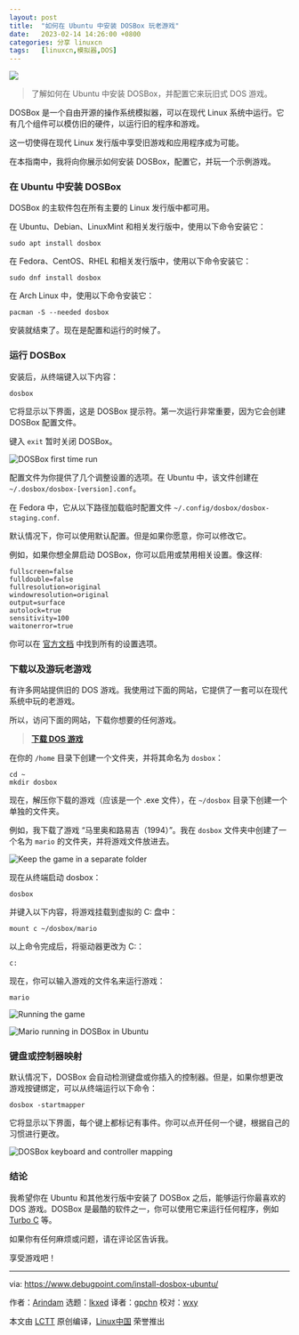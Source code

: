 ```yaml
---
layout: post
title:	"如何在 Ubuntu 中安装 DOSBox 玩老游戏"
date:	2023-02-14 14:26:00 +0800 
categories:	分享 linuxcn 
tags:	[linuxcn,模拟器,DOS]
---
```



![](/Asserts/Images/album/202302/14/142608nsoov2vory2nipiv.jpg)



> 
> 了解如何在 Ubuntu 中安装 DOSBox，并配置它来玩旧式 DOS 游戏。
> 
> 
> 


DOSBox 是一个自由开源的操作系统模拟器，可以在现代 Linux 系统中运行。它有几个组件可以模仿旧的硬件，以运行旧的程序和游戏。


这一切使得在现代 Linux 发行版中享受旧游戏和应用程序成为可能。


在本指南中，我将向你展示如何安装 DOSBox，配置它，并玩一个示例游戏。


### 在 Ubuntu 中安装 DOSBox


DOSBox 的主软件包在所有主要的 Linux 发行版中都可用。


在 Ubuntu、Debian、LinuxMint 和相关发行版中，使用以下命令安装它：



```
sudo apt install dosbox

```

在 Fedora、CentOS、RHEL 和相关发行版中，使用以下命令安装它：



```
sudo dnf install dosbox

```

在 Arch Linux 中，使用以下命令安装它：



```
pacman -S --needed dosbox

```

安装就结束了。现在是配置和运行的时候了。


### 运行 DOSBox


安装后，从终端键入以下内容：



```
dosbox

```

它将显示以下界面，这是 DOSBox 提示符。第一次运行非常重要，因为它会创建 DOSBox 配置文件。


键入 `exit` 暂时关闭 DOSBox。


![DOSBox first time run](/Asserts/Images/album/202302/14/142701zbx3cfc3sbk3xay3.jpg)


配置文件为你提供了几个调整设置的选项。在 Ubuntu 中，该文件创建在 `~/.dosbox/dosbox-[version].conf`。


在 Fedora 中，它从以下路径加载临时配置文件 `~/.config/dosbox/dosbox-staging.conf`.


默认情况下，你可以使用默认配置。但是如果你愿意，你可以修改它。


例如，如果你想全屏启动 DOSBox，你可以启用或禁用相关设置。像这样:



```
fullscreen=false
fulldouble=false
fullresolution=original
windowresolution=original
output=surface
autolock=true
sensitivity=100
waitonerror=true

```

你可以在 [官方文档](https://www.dosbox.com/wiki/Dosbox.conf#Sections) 中找到所有的设置选项。


### 下载以及游玩老游戏


有许多网站提供旧的 DOS 游戏。我使用过下面的网站，它提供了一套可以在现代系统中玩的老游戏。


所以，访问下面的网站，下载你想要的任何游戏。



> 
> **[下载 DOS 游戏](https://archive.org/details/softwarelibrary_msdos_games?tab=collection)**
> 
> 
> 


在你的 `/home` 目录下创建一个文件夹，并将其命名为 `dosbox`：



```
cd ~
mkdir dosbox

```

现在，解压你下载的游戏（应该是一个 .exe 文件），在 `~/dosbox` 目录下创建一个单独的文件夹。


例如，我下载了游戏 “马里奥和路易吉（1994）”。我在 `dosbox` 文件夹中创建了一个名为 `mario` 的文件夹，并将游戏文件放进去。


![Keep the game in a separate folder](/Asserts/Images/album/202302/14/142711jvc401r3fq4w33f7.jpg)


现在从终端启动 dosbox：



```
dosbox

```

并键入以下内容，将游戏挂载到虚拟的 C: 盘中：



```
mount c ~/dosbox/mario

```

以上命令完成后，将驱动器更改为 C:：



```
c:

```

现在，你可以输入游戏的文件名来运行游戏：



```
mario

```

![Running the game](/Asserts/Images/album/202302/14/142720t2g6hsttrsjg9qh2.jpg)


![Mario running in DOSBox in Ubuntu](/Asserts/Images/album/202302/14/142736jy263cy66yg4ypk6.jpg)


### 键盘或控制器映射


默认情况下，DOSBox 会自动检测键盘或你插入的控制器。但是，如果你想更改游戏按键绑定，可以从终端运行以下命令：



```
dosbox -startmapper

```

它将显示以下界面，每个键上都标记有事件。你可以点开任何一个键，根据自己的习惯进行更改。


![DOSBox keyboard and controller mapping](/Asserts/Images/album/202302/14/142758app4w68777wr8rrw.jpg)


### 结论


我希望你在 Ubuntu 和其他发行版中安装了 DOSBox 之后，能够运行你最喜欢的 DOS 游戏。DOSBox 是最酷的软件之一，你可以使用它来运行任何程序，例如 [Turbo C](https://www.debugpoint.com/setting-up-dosbox-in-ubuntu-to-run-turbo-c/) 等。


如果你有任何麻烦或问题，请在评论区告诉我。


享受游戏吧！




---


via: <https://www.debugpoint.com/install-dosbox-ubuntu/>


作者：[Arindam](https://www.debugpoint.com/author/admin1/) 选题：[lkxed](https://github.com/lkxed) 译者：[gpchn](https://github.com/gpchn) 校对：[wxy](https://github.com/wxy)


本文由 [LCTT](https://github.com/LCTT/TranslateProject) 原创编译，[Linux中国](https://linux.cn/) 荣誉推出
